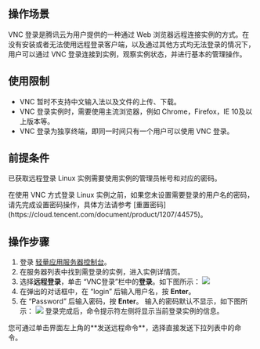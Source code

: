 ## 操作场景
VNC 登录是腾讯云为用户提供的一种通过 Web 浏览器远程连接实例的方式。在没有安装或者无法使用远程登录客户端，以及通过其他方式均无法登录的情况下，用户可以通过 VNC 登录连接到实例，观察实例状态，并进行基本的管理操作。

## 使用限制
- VNC 暂时不支持中文输入法以及文件的上传、下载。
- VNC 登录实例时，需要使用主流浏览器，例如 Chrome，Firefox，IE 10及以上版本等。
- VNC 登录为独享终端，即同一时间只有一个用户可以使用 VNC 登录。

## 前提条件
已获取远程登录 Linux 实例需要使用实例的管理员帐号和对应的密码。

<dx-alert infotype="notice" title="">
在使用 VNC 方式登录 Linux 实例之前，如果您未设置需要登录的用户名的密码，请先完成设置密码操作，具体方法请参考 [重置密码](https://cloud.tencent.com/document/product/1207/44575)。
</dx-alert>


## 操作步骤
1. 登录 [轻量应用服务器控制台](https://console.cloud.tencent.com/lighthouse/instance/index)。
2. 在服务器列表中找到需登录的实例，进入实例详情页。
3. 选择**远程登录**，单击 “VNC登录”栏中的**登录**。如下图所示：
![](https://qcloudimg.tencent-cloud.cn/raw/603622e9dcdf60f5fc77eec80015a9c6.png)
4. 在弹出的对话框中，在 “login” 后输入用户名，按 **Enter**。
5. 在 “Password” 后输入密码，按 **Enter**。
输入的密码默认不显示，如下图所示：
![](https://main.qcloudimg.com/raw/6469e226220c9160839b2809e16325f2.png)
登录完成后，命令提示符左侧将显示当前登录实例的信息。
<dx-alert infotype="explain" title="">
您可通过单击界面左上角的**发送远程命令**，选择直接发送下拉列表中的命令。
</dx-alert>


